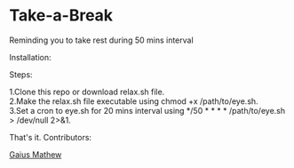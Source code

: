 # Take-a-Break

Reminding you to take rest during 50 mins interval

Installation:

Steps:
  
  1.Clone this repo or download relax.sh file.</br>
  2.Make the relax.sh file executable using chmod +x /path/to/eye.sh. </br>
  3.Set a cron to eye.sh for 20 mins interval using */50 * * * * /path/to/eye.sh > /dev/null 2>&1. </br>

That's it.
Contributors:

[Gaius Mathew](http://bugcoder.cf)

